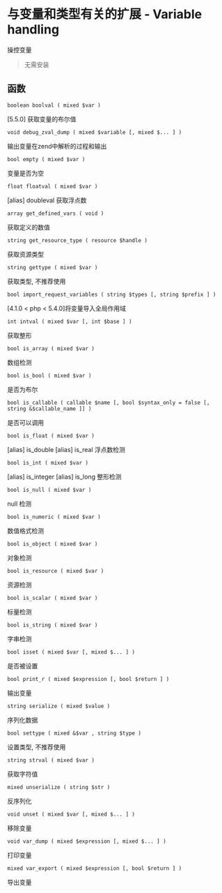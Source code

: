 # 与变量和类型有关的扩展 - Variable handling

操控变量

> 无需安装

## 函数

`boolean boolval ( mixed $var )`

[5.5.0] 获取变量的布尔值
    

`void debug_zval_dump ( mixed $variable [, mixed $... ] )`

输出变量在zend中解析的过程和输出


`bool empty ( mixed $var )`

变量是否为空


`float floatval ( mixed $var )`

[alias] doubleval 
获取浮点数


`array get_defined_vars ( void )`

获取定义的数值


`string get_resource_type ( resource $handle )`

获取资源类型


`string gettype ( mixed $var )`

获取类型, 不推荐使用


`bool import_request_variables ( string $types [, string $prefix ] )`

[4.1.0 < php < 5.4.0]将变量导入全局作用域


`int intval ( mixed $var [, int $base ] )`

获取整形


`bool is_array ( mixed $var )`

数组检测


`bool is_bool ( mixed $var )`

是否为布尔



`bool is_callable ( callable $name [, bool $syntax_only = false [, string &$callable_name ]] )`

是否可以调用

  

`bool is_float ( mixed $var )`

[alias] is_double
[alias] is_real
浮点数检测


`bool is_int ( mixed $var )`

[alias] is_integer
[alias] is_long
整形检测


`bool is_null ( mixed $var )`

null 检测


`bool is_numeric ( mixed $var )`

数值格式检测


`bool is_object ( mixed $var )`

对象检测


`bool is_resource ( mixed $var )`

资源检测


`bool is_scalar ( mixed $var )`

标量检测


`bool is_string ( mixed $var )`

字串检测


`bool isset ( mixed $var [, mixed $... ] )`

是否被设置


`bool print_r ( mixed $expression [, bool $return ] )`

输出变量


`string serialize ( mixed $value )`

序列化数据


`bool settype ( mixed &$var , string $type )`

设置类型, 不推荐使用


`string strval ( mixed $var )`

获取字符值


`mixed unserialize ( string $str )`

反序列化


`void unset ( mixed $var [, mixed $... ] )`

移除变量


`void var_dump ( mixed $expression [, mixed $... ] )`

打印变量


`mixed var_export ( mixed $expression [, bool $return ] )`

导出变量 
